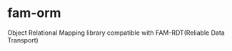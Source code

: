 fam-orm
=======

Object Relational Mapping library compatible with FAM-RDT(Reliable Data Transport)
